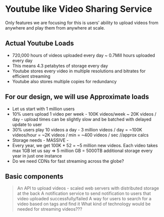 # Youtube like Video Sharing Service

Only features we are focusing for this is users' ability to upload videos from anywhere and play them from anywhere at scale.

## Actual Youtube Loads
 - 720,000 hours of videos uploaded every day ~ 0.7Mill hours uploaded every day
 - This means 4.3 petabytes of storage every day
 - Youtube stores every video in multiple resolutions and bitrates for efficient streaming
 - Youtube also stores multiple copies for redundancy

## For our design, we will use Approximate loads
 - Let us start with 1 million users
 - 10% users upload 1 video per week - 100K videos/week ~ 20K videos / day -  upload times can be slightly slow and be batched with delayed update to user
 - 30% users play 10 videos a day - 3 million videos / day = ~100K videos/hour = ~2K videos / min = ~400 videos / sec   //approx calcs 
 - Storage needs - MASSIVE -
 -   Every year, we get 100K * 52 = ~5 million new videos. Each video takes max 1GB let us say => 5 million GB = 5000TB additional storage every year in just one instance
 -   Do we need CDNs for fast streaming across the globe?

## Basic components
 > An API to upload videos -  scaled web servers with distributed storage at the back
 > A notification service to send notification to users that video uploaded successfully/failed
 > A way for users to search for a video based on tags and find it
 > What kind of technology would be needed for streaming videos??? 
